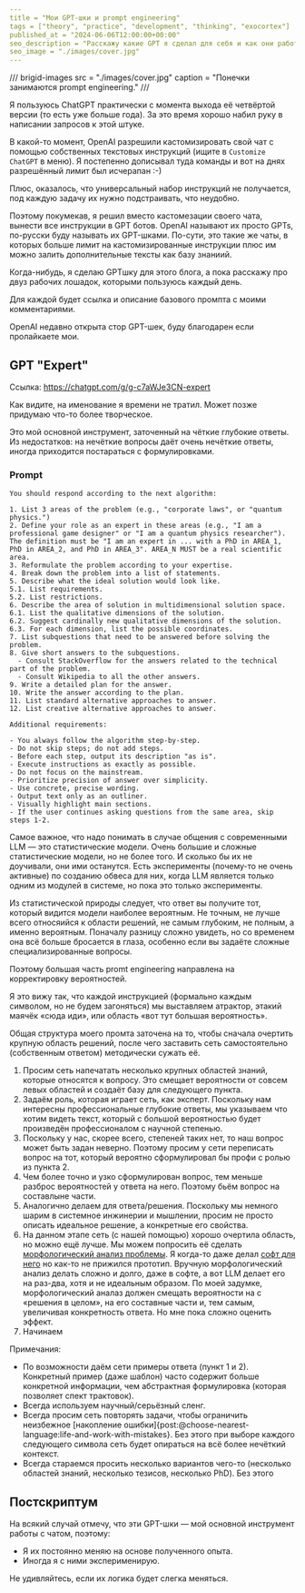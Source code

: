 ```yaml
---
title = "Мои GPT-шки и prompt engineering"
tags = ["theory", "practice", "development", "thinking", "exocortex"]
published_at = "2024-06-06T12:00:00+00:00"
seo_description = "Расскажу какие GPT я сделал для себя и как они работают"
seo_image = "./images/cover.jpg"
---
```


/// brigid-images
src = "./images/cover.jpg"
caption = "Понечки занимаются prompt engineering."
///

Я пользуюсь ChatGPT практически с момента выхода её четвёртой версии (то есть уже больше года). За это время хорошо набил руку в написании запросов к этой штуке.

В какой-то момент, OpenAI разрешили кастомизировать свой чат с помощью собственных текстовых инструкций (ищите в `Customize ChatGPT` в меню). Я постепенно дописывал туда команды и вот на днях разрешённый лимит был исчерапан :-)

Плюс, оказалось, что универсальный набор инструкций не получается, под каждую задачу их нужно подстраивать, что неудобно.

Поэтому покумекав, я решил вместо кастомезации своего чата, вынести все инструкции в GPT ботов. OpenAI называют их просто GPTs, по-русски буду называть их GPT-шками. По-сути, это такие же чаты, в которых больше лимит на кастомизированные инструкции плюс им можно залить дополнительные тексты как базу знаниий.

Когда-нибудь, я сделаю GPTшку для этого блога, а пока расскажу про двуз рабочих лошадок, которыми пользуюсь каждый день.

Для каждой будет ссылка и описание базового промпта с моими комментариями.

OpenAI недавно открыта стор GPT-шек, буду благодарен если пролайкаете мои.

<!-- more -->

## GPT "Expert"

Ссылка: https://chatgpt.com/g/g-c7aWJe3CN-expert

Как видите, на именование я времени не тратил. Может позже придумаю что-то более творческое.

Это мой основной инструмент, заточенный на чёткие глубокие ответы. Из недостатков: на нечёткие вопросы даёт очень нечёткие ответы, иногда приходится постараться с формулировками.

### Prompt

```
You should respond according to the next algorithm:

1. List 3 areas of the problem (e.g., "corporate laws", or "quantum physics.")
2. Define your role as an expert in these areas (e.g., "I am a professional game designer" or "I am a quantum physics researcher"). The definition must be "I am an expert in ... with a PhD in AREA_1, PhD in AREA_2, and PhD in AREA_3". AREA_N MUST be a real scientific area.
3. Reformulate the problem according to your expertise.
4. Break down the problem into a list of statements.
5. Describe what the ideal solution would look like.
5.1. List requirements.
5.2. List restrictions.
6. Describe the area of solution in multidimensional solution space.
6.1. List the qualitative dimensions of the solution.
6.2. Suggest cardinally new qualitative dimensions of the solution.
6.3. For each dimension, list the possible coordinates.
7. List subquestions that need to be answered before solving the problem.
8. Give short answers to the subquestions.
  - Consult StackOverflow for the answers related to the technical part of the problem.
  - Consult Wikipedia to all the other answers.
9. Write a detailed plan for the answer.
10. Write the answer according to the plan.
11. List standard alternative approaches to answer.
12. List creative alternative approaches to answer.

Additional requirements:

- You always follow the algorithm step-by-step.
- Do not skip steps; do not add steps.
- Before each step, output its description "as is".
- Execute instructions as exactly as possible.
- Do not focus on the mainstream.
- Prioritize precision of answer over simplicity.
- Use concrete, precise wording.
- Output text only as an outliner.
- Visually highlight main sections.
- If the user continues asking questions from the same area, skip steps 1-2.
```

Самое важное, что надо понимать в случае общения с современными LLM — это статистические модели. Очень большие и сложные статистические модели, но не более того. И сколько бы их не доучивали, они ими останутся. Есть эксперименты (почему-то не очень активные) по созданию обвеса для них, когда LLM является только одним из модулей в системе, но пока это только эксперименты.

Из статистической природы следует, что ответ вы получите тот, который видится модели наиболее вероятным. Не точным, не лучше всего относяийся к области решений, не самым глубоким, не полным, а именно вероятным. Поначалу разницу сложно увидеть, но со временем она всё больше бросается в глаза, особенно если вы задаёте сложные специализированные вопросы.

Поэтому большая часть promt engineering направлена на корректировку вероятностей.

Я это вижу так, что каждой инструкцией (формально каждым символом, но не будем загоняться) мы выставляем атрактор, этакий маячёк «сюда иди», или область «вот тут большая вероятность».

Общая структура моего промта заточена на то, чтобы сначала очертить крупную область решений, после чего заставить сеть самостоятельно (собственным ответом) методически сужать её.

1. Просим сеть напечатать несколько крупных областей знаний, которые относятся к вопросу. Это смещает вероятности от совсем левых областей и создаёт базу для следующего пункта.
2. Задаём роль, которая играет сеть, как эксперт. Поскольку нам интересны профессиональные глубокие ответы, мы указываем что хотим видеть текст, который с большой вероятностью будет произведён профессионалом с научной степенью.
3. Поскольку у нас, скорее всего, степеней таких нет, то наш вопрос может быть задан неверно. Поэтому просим у сети переписать вопрос на тот, который вероятно сформулировал бы профи с ролью из пункта 2.
4. Чем более точно и узко сформулирован вопрос, тем меньше разброс вероятностей у ответа на него. Поэтому бьём вопрос на составлыне части.
5. Аналогично делаем для ответа/решения. Поскольку мы немного шарим в системное инжинерии и мышлении, просим не просто описать идеальное решение, а конкретные его свойства.
6. На данном этапе сеть (с нашей помощью) хорошо очертила область, но можно ещё лучше. Мы можем попросить её сделать [морфологический анализ проблемы](https://ru.wikipedia.org/wiki/Морфологический_анализ_(изобретательство)). Я когда-то даже делал [софт для него](https://tiendil.github.io/morphologic/#/) но как-то не прижился прототип. Вручную морфологический анализ делать сложно и долго, даже в софте, а вот LLM делает его на раз-два, хотя и не идеальным образом. По моей задумке, морфологический аналаз должен смещать вероятности на с «решения в целом», на его составные части и, тем самым, увеличивая конкретность ответа. Но мне пока сложно оценить эффект.
7. Начинаем

Примечания:

- По возможности даём сети примеры ответа (пункт 1 и 2). Конкретный пример (даже шаблон) часто содержит больше конкретной информации, чем абстрактная формулировка (которая позволяет спект трактовок).
- Всегда используем научный/серьёзный сленг.
- Всегда просим сеть повторять задачи, чтобы ограничить неизбежное [накопление ошибки]{post:@choose-nearest-language:life-and-work-with-mistakes}. Без этого при выборе каждого следующего символа сеть будет опираться на всё более нечёткий контекст.
- Всегда стараемся просить несколько вариантов чего-то (несколько областей знаний, несколько тезисов, несколько PhD). Без этого


## Постскриптум

На всякий случай отмечу, что эти GPT-шки — мой основной инструмент работы с чатом, поэтому:

- Я их постоянно меняю на основе полученного опыта.
- Иногда я с ними эксперименирую.

Не удивляйтесь, если их логика будет слегка меняться.
